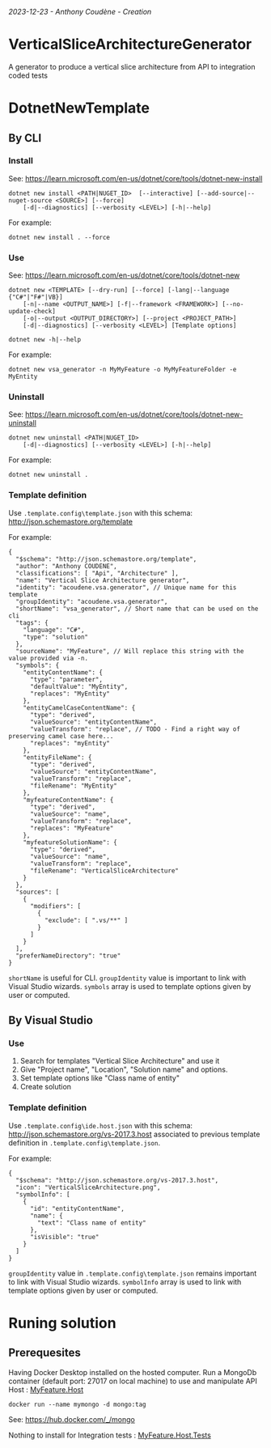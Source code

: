 _2023-12-23 - Anthony Coudène - Creation_

# VerticalSliceArchitectureGenerator

A generator to produce a vertical slice architecture from API to integration coded tests

# DotnetNewTemplate

## By CLI

### Install

See: https://learn.microsoft.com/en-us/dotnet/core/tools/dotnet-new-install

```
dotnet new install <PATH|NUGET_ID>  [--interactive] [--add-source|--nuget-source <SOURCE>] [--force] 
    [-d|--diagnostics] [--verbosity <LEVEL>] [-h|--help]
```

For example: 

`dotnet new install . --force`

### Use

See: https://learn.microsoft.com/en-us/dotnet/core/tools/dotnet-new

```
dotnet new <TEMPLATE> [--dry-run] [--force] [-lang|--language {"C#"|"F#"|VB}]
    [-n|--name <OUTPUT_NAME>] [-f|--framework <FRAMEWORK>] [--no-update-check]
    [-o|--output <OUTPUT_DIRECTORY>] [--project <PROJECT_PATH>]
    [-d|--diagnostics] [--verbosity <LEVEL>] [Template options]

dotnet new -h|--help
```

For example: 

`dotnet new vsa_generator -n MyMyFeature -o MyMyFeatureFolder -e MyEntity`

### Uninstall

See: https://learn.microsoft.com/en-us/dotnet/core/tools/dotnet-new-uninstall

```
dotnet new uninstall <PATH|NUGET_ID> 
    [-d|--diagnostics] [--verbosity <LEVEL>] [-h|--help]
```

For example: 

`dotnet new uninstall .`

### Template definition

Use `.template.config\template.json` with this schema: http://json.schemastore.org/template 

For example: 

```
{
  "$schema": "http://json.schemastore.org/template",
  "author": "Anthony COUDENE",
  "classifications": [ "Api", "Architecture" ],
  "name": "Vertical Slice Architecture generator",
  "identity": "acoudene.vsa.generator", // Unique name for this template
  "groupIdentity": "acoudene.vsa.generator",
  "shortName": "vsa_generator", // Short name that can be used on the cli
  "tags": {
    "language": "C#",
    "type": "solution"
  },
  "sourceName": "MyFeature", // Will replace this string with the value provided via -n.
  "symbols": {
    "entityContentName": {
      "type": "parameter",
      "defaultValue": "MyEntity",
      "replaces": "MyEntity"
    },
    "entityCamelCaseContentName": {
      "type": "derived",
      "valueSource": "entityContentName",
      "valueTransform": "replace", // TODO - Find a right way of preserving camel case here...
      "replaces": "myEntity"
    },
    "entityFileName": {
      "type": "derived",
      "valueSource": "entityContentName",
      "valueTransform": "replace",
      "fileRename": "MyEntity"
    },
    "myfeatureContentName": {
      "type": "derived",
      "valueSource": "name",
      "valueTransform": "replace",
      "replaces": "MyFeature"
    },
    "myfeatureSolutionName": {
      "type": "derived",
      "valueSource": "name",
      "valueTransform": "replace",
      "fileRename": "VerticalSliceArchitecture"
    }
  },
  "sources": [
    {
      "modifiers": [
        {
          "exclude": [ ".vs/**" ]
        }
      ]
    }
  ],
  "preferNameDirectory": "true"
}
```

`shortName` is useful for CLI.
`groupIdentity` value is important to link with Visual Studio wizards.
`symbols` array is used to template options given by user or computed.

## By Visual Studio

### Use

1. Search for templates "Vertical Slice Architecture" and use it
2. Give "Project name", "Location", "Solution name" and options.
3. Set template options like "Class name of entity"
4. Create solution

### Template definition

Use `.template.config\ide.host.json` with this schema: http://json.schemastore.org/vs-2017.3.host 
associated to previous template definition in `.template.config\template.json`.

For example: 

```
{
  "$schema": "http://json.schemastore.org/vs-2017.3.host",
  "icon": "VerticalSliceArchitecture.png",
  "symbolInfo": [
    {
      "id": "entityContentName",
      "name": {
        "text": "Class name of entity"
      },
      "isVisible": "true"
    }
  ]
}
```

`groupIdentity` value in `.template.config\template.json` remains important to link with Visual Studio wizards.
`symbolInfo` array is used to link with template options given by user or computed.

# Runing solution

## Prerequesites

Having Docker Desktop installed on the hosted computer.
Run a MongoDb container (default port: 27017 on local machine) to use and manipulate API Host : [MyFeature.Host](./MyFeature.Host/)

```
docker run --name mymongo -d mongo:tag
```

See: https://hub.docker.com/_/mongo

Nothing to install for Integration tests : [MyFeature.Host.Tests](./MyFeature.Host.Tests/)


